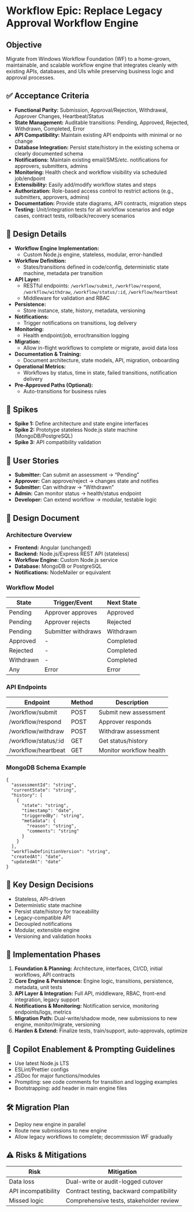 # Workflow Epic: Replace Legacy Approval Workflow Engine

## Objective
Migrate from Windows Workflow Foundation (WF) to a home-grown, maintainable, and scalable workflow engine that integrates cleanly with existing APIs, databases, and UIs while preserving business logic and approval processes.

## ✅ Acceptance Criteria
- **Functional Parity:** Submission, Approval/Rejection, Withdrawal, Approver Changes, Heartbeat/Status
- **State Management:** Auditable transitions: Pending, Approved, Rejected, Withdrawn, Completed, Error
- **API Compatibility:** Maintain existing API endpoints with minimal or no change
- **Database Integration:** Persist state/history in the existing schema or clearly documented schema
- **Notifications:** Maintain existing email/SMS/etc. notifications for approvers, submitters, admins
- **Monitoring:** Health check and workflow visibility via scheduled job/endpoint
- **Extensibility:** Easily add/modify workflow states and steps
- **Authorization:** Role-based access control to restrict actions (e.g., submitters, approvers, admins)
- **Documentation:** Provide state diagrams, API contracts, migration steps
- **Testing:** Unit/integration tests for all workflow scenarios and edge cases, contract tests, rollback/recovery scenarios

## 🧱 Design Details
- **Workflow Engine Implementation:**
  - Custom Node.js engine, stateless, modular, error-handled
- **Workflow Definition:**
  - States/transitions defined in code/config, deterministic state machine, metadata per transition
- **API Layer:**
  - RESTful endpoints: `/workflow/submit`, `/workflow/respond`, `/workflow/withdraw`, `/workflow/status/:id`, `/workflow/heartbeat`
  - Middleware for validation and RBAC
- **Persistence:**
  - Store instance, state, history, metadata, versioning
- **Notifications:**
  - Trigger notifications on transitions, log delivery
- **Monitoring:**
  - Health endpoint/job, error/transition logging
- **Migration:**
  - Allow in-flight workflows to complete or migrate, avoid data loss
- **Documentation & Training:**
  - Document architecture, state models, API, migration, onboarding
- **Operational Metrics:**
  - Workflows by status, time in state, failed transitions, notification delivery
- **Pre-Approved Paths (Optional):**
  - Auto-transitions for business rules

## 🧪 Spikes
- **Spike 1:** Define architecture and state engine interfaces
- **Spike 2:** Prototype stateless Node.js state machine (MongoDB/PostgreSQL)
- **Spike 3:** API compatibility validation

## 👤 User Stories
- **Submitter:** Can submit an assessment → “Pending”
- **Approver:** Can approve/reject → changes state and notifies
- **Submitter:** Can withdraw → “Withdrawn”
- **Admin:** Can monitor status → health/status endpoint
- **Developer:** Can extend workflow → modular, testable logic

## 🧩 Design Document
### Architecture Overview
- **Frontend:** Angular (unchanged)
- **Backend:** Node.js/Express REST API (stateless)
- **Workflow Engine:** Custom Node.js service
- **Database:** MongoDB or PostgreSQL
- **Notifications:** NodeMailer or equivalent

### Workflow Model
| State     | Trigger/Event       | Next State |
|-----------|--------------------|------------|
| Pending   | Approver approves  | Approved   |
| Pending   | Approver rejects   | Rejected   |
| Pending   | Submitter withdraws| Withdrawn  |
| Approved  | -                  | Completed  |
| Rejected  | -                  | Completed  |
| Withdrawn | -                  | Completed  |
| Any       | Error              | Error      |

### API Endpoints
| Endpoint               | Method | Description             |
|------------------------|--------|-------------------------|
| /workflow/submit       | POST   | Submit new assessment   |
| /workflow/respond      | POST   | Approver responds       |
| /workflow/withdraw     | POST   | Withdraw assessment     |
| /workflow/status/:id   | GET    | Get status/history      |
| /workflow/heartbeat    | GET    | Monitor workflow health |

### MongoDB Schema Example
```
{
  "assessmentId": "string",
  "currentState": "string",
  "history": [
    {
      "state": "string",
      "timestamp": "date",
      "triggeredBy": "string",
      "metadata": {
        "reason": "string",
        "comments": "string"
      }
    }
  ],
  "workflowDefinitionVersion": "string",
  "createdAt": "date",
  "updatedAt": "date"
}
```

## 🧠 Key Design Decisions
- Stateless, API-driven
- Deterministic state machine
- Persist state/history for traceability
- Legacy-compatible API
- Decoupled notifications
- Modular, extensible engine
- Versioning and validation hooks

## 📆 Implementation Phases
1. **Foundation & Planning:** Architecture, interfaces, CI/CD, initial workflows, API contracts
2. **Core Engine & Persistence:** Engine logic, transitions, persistence, metadata, unit tests
3. **API Layer & Integration:** Full API, middleware, RBAC, front-end integration, legacy support
4. **Notifications & Monitoring:** Notification service, monitoring endpoints/logs, metrics
5. **Migration Path:** Dual-write/shadow mode, new submissions to new engine, monitor/migrate, versioning
6. **Harden & Extend:** Finalize tests, train/support, auto-approvals, optimize

## 🤖 Copilot Enablement & Prompting Guidelines
- Use latest Node.js LTS
- ESLint/Prettier configs
- JSDoc for major functions/modules
- Prompting: see code comments for transition and logging examples
- Bootstrapping: add header in main engine files

## 🛠️ Migration Plan
- Deploy new engine in parallel
- Route new submissions to new engine
- Allow legacy workflows to complete; decommission WF gradually

## ⚠️ Risks & Mitigations
| Risk                | Mitigation                                 |
|---------------------|--------------------------------------------|
| Data loss           | Dual-write or audit-logged cutover         |
| API incompatibility | Contract testing, backward compatibility   |
| Missed logic        | Comprehensive tests, stakeholder review    |
